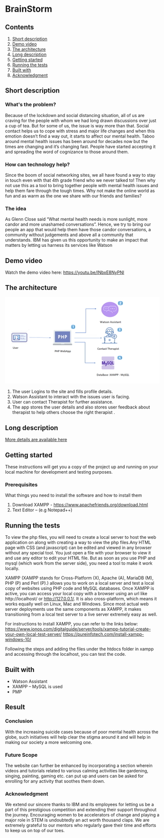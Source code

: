 # BrainStorm

## Contents

1. [Short description](#short-description)
1. [Demo video](#demo-video)
1. [The architecture](#the-architecture)
1. [Long description](#long-description)
1. [Getting started](#getting-started)
1. [Running the tests](#running-the-tests)
1. [Built with](#built-with)
1. [Acknowledgment](#acknowledgment)

## Short description

### What's the problem?

Because of the lockdown and social distancing situation, all of us are craving for the people with whom we had long drawn discussions over just a cup of tea. But for some of us, the issue is way more than that. Social contact helps us to cope with stress and major life changes and when this emotion doesn’t find a way out, it starts to affect our mental health. Taboo around mental health issues has been around for decades now but the times are changing and it’s changing fast. People have started accepting it and spreading the word of cognizance to those around them.

### How can technology help?

Since the boom of social networking sites, we all have found a way to stay in touch even with that 4th grade friend who we never talked to! Then why not use this as a tool to bring together people with mental health issues and help them fare through the tough times. Why not make the online world as fun and as warm as the one we share with our friends and families? 

### The idea

As Glenn Close said “What mental health needs is more sunlight, more candor and more unashamed conversations”. Hence, we try to bring our people an app that would help them have those candor conversations, a community without judgements and above all a community that understands. IBM has given us this opportunity to make an impact that matters by letting us harness its services like Watson

## Demo video
Watch the demo video here:
https://youtu.be/lNbxE8NyPNI
## The architecture

![Architecture](Architecture_New.png)
1.	The user Logins to the site and fills profile details.
2.	Watson Assistant to interact with the issues user is facing.
3.	User can contact Therapist for further assistance.
4.	The app stores the user details and also stores user feedback about therapist to help others choose the right therapist .

## Long description

[More details are available here](Description.md)

## Getting started

These instructions will get you a copy of the project up and running on your local machine for development and testing purposes.

### Prerequisites
 What things you need to install the software and how to install them
1.	Download XAMPP - https://www.apachefriends.org/download.html
2.	Text Editor – (e.g Notepad++)

## Running the tests

To view the php files, you will need to create a local server to host the web application on along with creating a way to view the php files.Any HTML page with CSS (and javascript) can be edited and viewed in any browser without any special tool. You just open a file with your browser to view it and use any editor to edit your HTML file. But as soon as you use PHP and mysql (which work from the server side), you need a tool to make it work locally.

XAMPP (XAMPP stands for Cross-Platform (X), Apache (A), MariaDB (M), PHP (P) and Perl (P).) allows you to work on a local server and test a local copy of websites using PHP code and MySQL databases. Once XAMPP is active, you can access your local copy with a browser using an url like http://localhost/ or http://127.0.0.1/. It is also cross-platform, which means it works equally well on Linux, Mac and Windows. Since most actual web server deployments use the same components as XAMPP, it makes transitioning from a local test server to a live server extremely easy as well.

For instructions to install XAMPP, you can refer to the links below:
https://www.ionos.com/digitalguide/server/tools/xampp-tutorial-create-your-own-local-test-server/
https://pureinfotech.com/install-xampp-windows-10/

Following the steps and adding the files under the htdocs folder in xampp and accessing through the localhost, you can test the code.

## Built with

* Watson Assistant
* XAMPP – MySQL is used
* PMP

## Result

### Conclusion

With the increasing suicide cases because of poor mental health across the globe, such initiatives will help clear the stigma around it and will help in making our society a more welcoming one. 

### Future Scope

The website can further be enhanced by incorporating a section wherein videos and tutorials related to various calming activities like gardening, singing, painting, gaming etc. can put up and users can be asked for enrolling for any activity that soothes them down.

### Acknowledgment
We extend our sincere thanks to IBM and its employees for letting us be a part of this prestigious competition and extending their support throughout the journey. Encouraging women to be accelerators of change and playing a major role in STEM is undoubtedly an act worth thousand claps. We are extremely grateful to our mentors who regularly gave their time and efforts to keep us on top of our toes.



